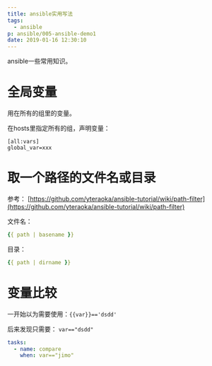 ```yaml
---
title: ansible实用写法
tags:
  - ansible
p: ansible/005-ansible-demo1
date: 2019-01-16 12:30:10
---
```


ansible一些常用知识。

# 全局变量
用在所有的组里的变量。

在hosts里指定所有的组，声明变量：
```
[all:vars]
global_var=xxx
```
# 取一个路径的文件名或目录
参考： [https://github.com/yteraoka/ansible-tutorial/wiki/path-filter](https://github.com/yteraoka/ansible-tutorial/wiki/path-filter)

文件名：
```yml
{{ path | basename }}
```

目录：
```yml
{{ path | dirname }}
```

# 变量比较
一开始以为需要使用：`{{var}}=='dsdd'`

后来发现只需要： `var=="dsdd"`

```yml
tasks:
  - name: compare
    when: var=="jimo"
```


